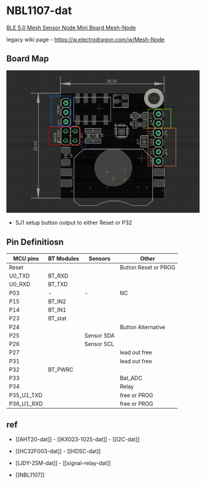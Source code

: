
# NBL1107-dat

[BLE 5.0 Mesh Sensor Node Mini Board Mesh-Node](https://www.electrodragon.com/product/ble-5-0-mesh-sensor-node-mini-board-mesh-node/)

legacy wiki page - https://w.electrodragon.com/w/Mesh-Node

## Board Map 

![](2024-05-15-17-38-57.png)

- SJ1 setup button output to either Reset or P32

## Pin Definitiosn 

| MCU pins   | BT Modules | Sensors    | Other                |
| ---------- | ---------- | ---------- | -------------------- |
| Reset      |            |            | Button Reset or PROG |
| U0_TXD     | BT_RXD     |            |                      |
| U0_RXD     | BT_TXD     |            |                      |
| P03        | -          | -          | NC                   |
| P15        | BT_IN2     |            |                      |
| P14        | BT_IN1     |            |                      |
| P23        | BT_stat    |            |                      |
| P24        |            |            | Button Alternative   |
| P25        |            | Sensor SDA |                      |
| P26        |            | Sensor SCL |                      |
| P27        |            |            | lead out free        |
| P31        |            |            | lead out free        |
| P32        | BT_PWRC    |            |                      |
| P33        |            |            | Bat_ADC              |
| P34        |            |            | Relay                |
| P35_U1_TXD |            |            | free or PROG         |
| P36_U1_RXD |            |            | free or PROG         |



## ref 

- [[AHT20-dat]] - [[KX023-1025-dat]] - [[I2C-dat]]

- [[HC32F003-dat]] - [[HDSC-dat]]

- [[JDY-25M-dat]] - [[signal-relay-dat]]

- [[NBL1107]]